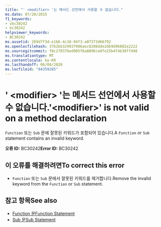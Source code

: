 ```yaml
---
title: "' <modifier> '는 메서드 선언에서 사용할 수 없습니다."
ms.date: 07/20/2015
f1_keywords:
- vbc30242
- bc30242
helpviewer_keywords:
- BC30242
ms.assetid: 269d7f3d-e1b6-4c10-94f3-a07373d66792
ms.openlocfilehash: 37b2bb329937906aec8208dde2db9d96882e2222
ms.sourcegitcommit: f8c270376ed905f6a8896ce0fe25b4f4b38ff498
ms.translationtype: MT
ms.contentlocale: ko-KR
ms.lasthandoff: 06/04/2020
ms.locfileid: "84359285"
---
```

# <a name="modifier-is-not-valid-on-a-method-declaration"></a><span data-ttu-id="f28fe-102">' \<modifier> '는 메서드 선언에서 사용할 수 없습니다.</span><span class="sxs-lookup"><span data-stu-id="f28fe-102">'\<modifier>' is not valid on a method declaration</span></span>
<span data-ttu-id="f28fe-103">`Function` 또는 `Sub` 문에 잘못된 키워드가 포함되어 있습니다.</span><span class="sxs-lookup"><span data-stu-id="f28fe-103">A `Function` or `Sub` statement contains an invalid keyword.</span></span>  
  
 <span data-ttu-id="f28fe-104">**오류 ID:** BC30242</span><span class="sxs-lookup"><span data-stu-id="f28fe-104">**Error ID:** BC30242</span></span>  
  
## <a name="to-correct-this-error"></a><span data-ttu-id="f28fe-105">이 오류를 해결하려면</span><span class="sxs-lookup"><span data-stu-id="f28fe-105">To correct this error</span></span>  
  
- <span data-ttu-id="f28fe-106">`Function` 또는 `Sub` 문에서 잘못된 키워드를 제거합니다.</span><span class="sxs-lookup"><span data-stu-id="f28fe-106">Remove the invalid keyword from the `Function` or `Sub` statement.</span></span>  
  
## <a name="see-also"></a><span data-ttu-id="f28fe-107">참고 항목</span><span class="sxs-lookup"><span data-stu-id="f28fe-107">See also</span></span>

- [<span data-ttu-id="f28fe-108">Function 문</span><span class="sxs-lookup"><span data-stu-id="f28fe-108">Function Statement</span></span>](../language-reference/statements/function-statement.md)
- [<span data-ttu-id="f28fe-109">Sub 문</span><span class="sxs-lookup"><span data-stu-id="f28fe-109">Sub Statement</span></span>](../language-reference/statements/sub-statement.md)
